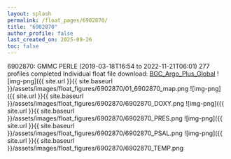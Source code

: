 ```yaml
---
layout: splash
permalink: /float_pages/6902870/
title: "6902870"
author_profile: false
last_created_on: 2025-09-26
toc: false
---
```

 
6902870: GMMC PERLE (2019-03-18T16:54 to 2022-11-21T06:01)
277 profiles completed
Individual float file download: [BGC_Argo_Plus_Global](https://ftp.soest.hawaii.edu/bgc_argo_plus/Individual_Floats/outliers_removed/6902870_Sprof_processed.nc)
![img-png]({{ site.url }}{{ site.baseurl }}/assets/images/float_figures/6902870/01_6902870_map.png
![img-png]({{ site.url }}{{ site.baseurl }}/assets/images/float_figures/6902870/6902870_DOXY.png
![img-png]({{ site.url }}{{ site.baseurl }}/assets/images/float_figures/6902870/6902870_PRES.png
![img-png]({{ site.url }}{{ site.baseurl }}/assets/images/float_figures/6902870/6902870_PSAL.png
![img-png]({{ site.url }}{{ site.baseurl }}/assets/images/float_figures/6902870/6902870_TEMP.png
